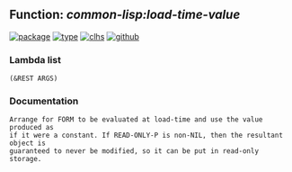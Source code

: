 ## Function: ***common-lisp:load-time-value***
[![package](https://img.shields.io/badge/Package-COMMON--LISP-5f9ea0.svg?style=social&colorA=999999)](../) [![type](https://img.shields.io/badge/Type-Function-5f9ea0.svg?style=social&colorA=999999)](../#function) [![clhs](https://img.shields.io/badge/CLHS-LOAD--TIME--VALUE-5f9ea0.svg?style=social&colorA=999999)](http://www.lispworks.com/documentation/HyperSpec/Body/s_ld_tim.htm) [![github](https://img.shields.io/badge/GitHub-View_the_source-5f9ea0.svg?style=social&colorA=999999&logo=github)](https://github.com/sbcl/sbcl/blob/master/src/compiler/info-functions.lisp/) 
### Lambda list
```
(&REST ARGS)
```
### Documentation
```
Arrange for FORM to be evaluated at load-time and use the value produced as
if it were a constant. If READ-ONLY-P is non-NIL, then the resultant object is
guaranteed to never be modified, so it can be put in read-only storage.
```
